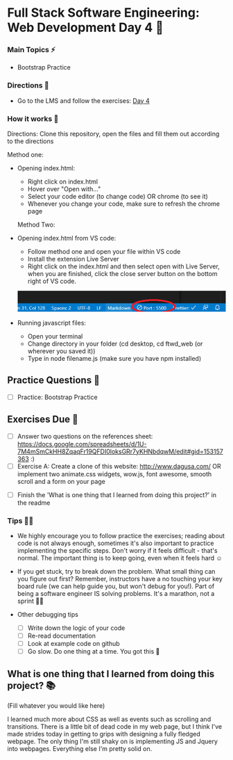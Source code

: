 # Full Stack Software Engineering: Web Development Day 4 :rocket:

### Main Topics :zap:

- Bootstrap Practice

### Directions :flashlight:

- Go to the LMS and follow the exercises:
  [Day 4](https://xccelerate.talentlms.com/unit/view/id:3477)

### How it works :open_book:

Directions: Clone this repository, open the files and fill them out according to the directions

Method one:

- Opening index.html:

  - Right click on index.html
  - Hover over "Open with..."
  - Select your code editor (to change code) OR chrome (to see it)
  - Whenever you change your code, make sure to refresh the chrome page

  Method Two:

- Opening index.html from VS code:

  - Follow method one and open your file within VS code
  - Install the extension Live Server
  - Right click on the index.html and then select open with Live Server, when you are finished, click the close server button on the bottom right of VS code.

  ![Live Server button](assets/Liveserver.png)

- Running javascript files:

  - Open your terminal
  - Change directory in your folder (cd desktop, cd ftwd_web (or wherever you saved it))
  - Type in node filename.js (make sure you have npm installed)

## Practice Questions :telescope:

- [ ] Practice: Bootstrap Practice

## Exercises Due :athletic_shoe:

- [ ] Answer two questions on the references sheet: https://docs.google.com/spreadsheets/d/1U-7M4mSmCkHH8ZqaqFr19QFDI0loksGRr7yKHNbdqwM/edit#gid=153157363 :)
- [ ] Exercise A: Create a clone of this website: http://www.dagusa.com/ OR implement two animate.css widgets, wow.js, font awesome, smooth scroll and a form on your page

* [ ] Finish the 'What is one thing that I learned from doing this project?' in the readme

### Tips :tipping_hand_woman:

- We highly encourage you to follow practice the exercises; reading about code is not always enough, sometimes it's also important to practice implementing the specific steps. Don't worry if it feels difficult - that's normal. The important thing is to keep going, even when it feels hard :relaxed:

- If you get stuck, try to break down the problem. What small thing can you figure out first? Remember, instructors have a no touching your key board rule (we can help guide you, but won't debug for you!). Part of being a software engineer IS solving problems. It's a marathon, not a sprint :running_woman:

- Other debugging tips
  - [ ] Write down the logic of your code
  - [ ] Re-read documentation
  - [ ] Look at example code on github
  - [ ] Go slow. Do one thing at a time. You got this :muscle:

## What is one thing that I learned from doing this project? :books:

(Fill whatever you would like here)

I learned much more about CSS as well as events such as scrolling and transitions. There is a little bit of dead code in my web page, but I think I've made strides today in getting to grips with designing a fully fledged webpage. The only thing I'm still shaky on is implementing JS and Jquery into webpages. Everything else I'm pretty solid on.